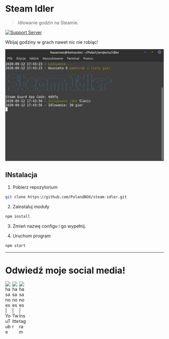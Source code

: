 # Steam Idler
> Idlowanie godzin na Steamie.

[![Support Server](https://img.shields.io/discord/591914197219016707.svg?label=Discord&logo=Discord&colorB=7289da&style=for-the-badge)](https://discord.gg/H4ektqg)

Wbijaj godziny w grach nawet nic nie robiąc!

![](screenshot.png)

## INstalacja

1. Pobierz repozytorium

```bash
git clone https://github.com/PolandBOX/steam-idler.git
```
2. Zainstaluj moduły

```bash
npm install
```
3. Zmień nazwę configu i go wypełnij.

4. Uruchom program

```bash
npm start
```

---

# Odwiedź moje social media!
[<img align="left" alt="hasanoes | YouTube" width="22px" src="https://cdn.jsdelivr.net/npm/simple-icons@v3/icons/youtube.svg" />][youtube]
[<img align="left" alt="hasanoes | Twitter" width="22px" src="https://cdn.jsdelivr.net/npm/simple-icons@v3/icons/twitter.svg" />][twitter]
[<img align="left" alt="hasanoes | Instagram" width="22px" src="https://cdn.jsdelivr.net/npm/simple-icons@v3/icons/instagram.svg" />][instagram]



[twitter]: https://twitter.com/hasanoes
[youtube]: https://youtube.com/polandbox
[instagram]: https://instagram.com/sebus_997
